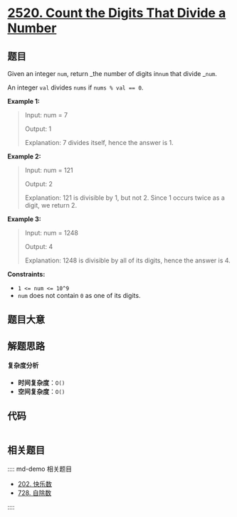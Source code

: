 # [2520. Count the Digits That Divide a Number](https://leetcode.com/problems/count-the-digits-that-divide-a-number/)

## 题目

Given an integer `num`, return _the number of digits in`num` that divide
_`num`.

An integer `val` divides `nums` if `nums % val == 0`.

**Example 1:**

> Input: num = 7
>
> Output: 1
>
> Explanation: 7 divides itself, hence the answer is 1.

**Example 2:**

> Input: num = 121
>
> Output: 2
>
> Explanation: 121 is divisible by 1, but not 2. Since 1 occurs twice as a digit, we return 2.

**Example 3:**

> Input: num = 1248
>
> Output: 4
>
> Explanation: 1248 is divisible by all of its digits, hence the answer is 4.

**Constraints:**

- `1 <= num <= 10^9`
- `num` does not contain `0` as one of its digits.

## 题目大意

## 解题思路

#### 复杂度分析

- **时间复杂度**：`O()`
- **空间复杂度**：`O()`

## 代码

```javascript

```

## 相关题目

:::: md-demo 相关题目

- [202. 快乐数](https://leetcode.com/problems/happy-number)
- [728. 自除数](https://leetcode.com/problems/self-dividing-numbers)

::::
